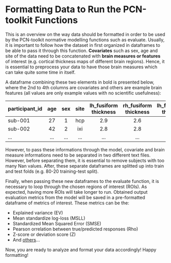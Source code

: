 # Formatting Data to Run the PCN-toolkit Functions

This is an overview on the way data should be formatted in order to be used by the PCN-toolkit normative modelling functions such as evaluate. Usually, it is important to follow how the dataset in first organized in dataframes to be able to pass it through this function. **Covariates** such as sex, age and site of the data need to be concatenated with **brain measures or features** of interest (e.g. cortical thickness maps of different brain regions). Hence, it is essential to preprocess your data to have those brain measures which can take quite some time in itself.

A dataframe combining these two elements in bold is presented below, where the 2nd to 4th columns are covariates and others are example brain features (all values are only example values with no scientific usefulness):

| participant_id| age | sex     |site     |lh_fusiform thickness     |rh_fusiform thickness     |lh_frontalpole thickness  |...|
| :---  |    :----:   |          :----: |          :----: |:----: |:----: |   :----: | ---: |
| sub-001      | 27       | 1   |hcp     |2.9     |2.6     |2.5     |...     |
| sub-002   | 42        | 2      |ixi     |2.8     |2.8     |3.2     |...     |
| ...   | ...        | ...      |...     |...    |...   |...   |...   |

However, to pass these informations through the model, covariate and brain measure informations need to be separated in two different text files. However, before separating them, it is essential to remove subjects with too many Nan values. After, these separate dataframes are splitted up into train and test folds (e.g. 80-20 training-test split). 

Finally, when passing these new dataframes to the evaluate function, it is necessary to loop through the chosen regions of interest (ROIs). As expected, having more ROIs will take longer to run. Obtained output evaluation metrics from the model will be saved in a pre-formatted dataframe of metrics of interest. These metrics can be the:
- Explained variance (EV)
- Mean standardize log-loss (MSLL)
- Standardized Mean Squared Error (SMSE)
- Pearson orrelation between true/predicted responses (Rho)
- Z-score or deviation score (Z)
- And [others](https://pcntoolkit.readthedocs.io/en/latest/pages/glossary.html?highlight=smse#key-abbreviations)...

Now, you are ready to analyze and format your data accordingly! Happy formatting!

